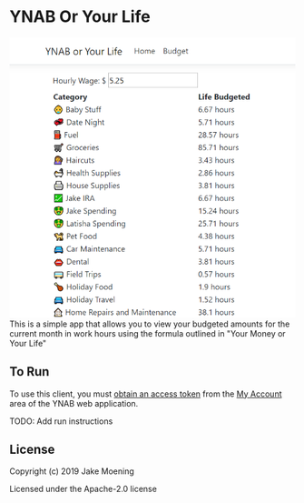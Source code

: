 # YNAB Or Your Life
![YNAB or Your Life Preview](/YNABOrYourLifePreview.png)
This is a simple app that allows you to view your budgeted amounts for the current
month in work hours using the formula outlined in "Your Money or Your Life"

## To Run

To use this client, you must [obtain an access token][accesstoken] from the
[My Account][myaccount] area of the YNAB web application.

TODO: Add run instructions

## License

Copyright (c) 2019 Jake Moening

Licensed under the Apache-2.0 license

[openapi]: https://github.com/OpenAPITools/openapi-generator
[ynabapi]: https://api.youneedabudget.com
[accesstoken]: https://api.youneedabudget.com/#authentication-overview
[myaccount]: https://app.youneedabudget.com/settings
[examples]: https://github.com/jaboc83/ynab-sdk-dotnetcore/tree/master/YNAB.SDK/examples
[docs]: https://github.com/jaboc83/ynab-sdk-dotnetcore/tree/master/docs
